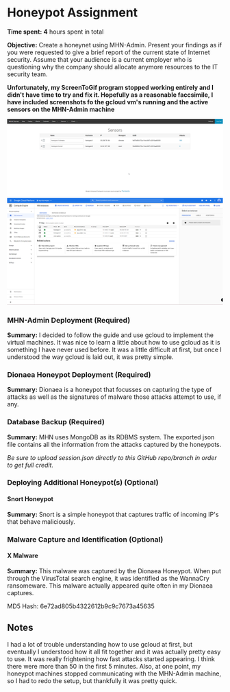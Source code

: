 # Honeypot Assignment

**Time spent:** **4** hours spent in total

**Objective:** Create a honeynet using MHN-Admin. Present your findings as if you were requested to give a brief report of the current state of Internet security. Assume that your audience is a current employer who is questioning why the company should allocate anymore resources to the IT security team.

**Unfortunately, my ScreenToGif program stopped working entirely and I didn't have time to try and fix it. Hopefully as a reasonable faccsimile, I have included screenshots fo the gcloud vm's running and the active sensors on the MHN-Admin machine**

<img src="MHN-Admin_Screenshot.png">

<img src="gcloud_screenshot.png">


### MHN-Admin Deployment (Required)

**Summary:** I decided to follow the guide and use gcloud to implement the virtual machines. It was nice to learn a little about how to use gcloud as it is something I have never used before. It was a little difficult at first, but once I understood the way gcloud is laid out, it was pretty simple.


### Dionaea Honeypot Deployment (Required)

**Summary:** Dionaea is a honeypot that focusses on capturing the type of attacks as well as the signatures of malware those attacks attempt to use, if any.


### Database Backup (Required) 

**Summary:** MHN uses MongoDB as its RDBMS system. The exported json file contains all the information from the attacks captured by the honeypots.

*Be sure to upload session.json directly to this GitHub repo/branch in order to get full credit.*

### Deploying Additional Honeypot(s) (Optional)

#### Snort Honeypot

**Summary:** Snort is a simple honeypot that captures traffic of incoming IP's that behave maliciously.


### Malware Capture and Identification (Optional)

#### X Malware

**Summary:** This malware was captured by the Dionaea Honeypot. When put through the VirusTotal search engine, it was identified as the WannaCry ransomeware. This malware actually appeared quite often in my Dionaea captures.

MD5 Hash: 6e72ad805b4322612b9c9c7673a45635


## Notes

I had a lot of trouble understanding how to use gcloud at first, but eventually I understood how it all fit together and it was actually pretty easy to use. It was really frightening how fast attacks started appearing. I think there were more than 50 in the first 5 minutes. Also, at one point, my honeypot machines stopped communicating with the MHN-Admin machine, so I had to redo the setup, but thankfully it was pretty quick.
